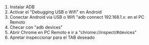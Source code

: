 1. Instalar ADB 
2. Activar el "Debugging USB o Wifi" en Android 
3. Conectar Android vía USB o Wifi "adb connect 192.168.1.x:<port> en el PC Remoto 
4. Checar con "adb devices"
5. Abrir Chrome en PC Remoto e ir a "chrome://inspect/#devices"
6. Apretar inspeccionar para el TAB deseado 
